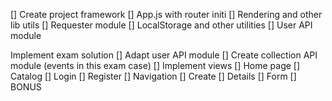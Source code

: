 [] Create project framework
[] App.js with router initi
[] Rendering and other lib utils
[] Requester module
[] LocalStorage and other utilities
[] User API module

Implement exam solution
[] Adapt user API module
[] Create collection API module (events in this exam case)
[] Implement views
    [] Home page
    [] Catalog
    [] Login
    [] Register
    [] Navigation
    [] Create
    [] Details
    [] Form
    [] BONUS
